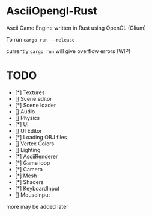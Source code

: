 # AsciiOpengl-Rust

Ascii Game Engine written in Rust using OpenGL (Glium)

To run `cargo run --release`

currently `cargo run` will give overflow errors (WIP)

# TODO
- [*] Textures
- [] Scene editor
- [*] Scene loader
- [] Audio
- [] Physics
- [*] UI
- [] UI Editor
- [*] Loading OBJ files
- [] Vertex Colors
- [] Lighting
- [*] AsciiRenderer
- [*] Game loop
- [*] Camera
- [*] Mesh
- [*] Shaders
- [*] KeyboardInput
- [] MouseInput

more may be added later
